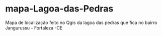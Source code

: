 # mapa-Lagoa-das-Pedras
Mapa de localização feito no Qgis da lagoa das pedras que fica no bairro Jangurussu - Fortaleza -CE
